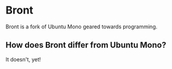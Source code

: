 # Bront

Bront is a fork of Ubuntu Mono geared towards programming.

## How does Bront differ from Ubuntu Mono?

It doesn't, yet!
